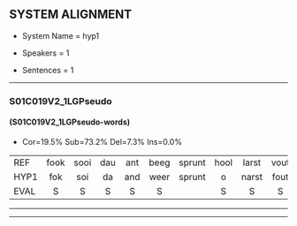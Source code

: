 
## SYSTEM ALIGNMENT

- System Name = hyp1

- Speakers = 1

- Sentences = 1

---

### S01C019V2_1LGPseudo

#### (S01C019V2_1LGPseudo-words)

- Cor=19.5%	Sub=73.2%	Del=7.3%	Ins=0.0%

|  |  |  |  |  |  |  |  |  |  |  |  |  |  |  |  |  |  |  |  |  |  |  |  |  |  |  |  |  |  |  |  |  |  |  |  |  |  |  |  |  |  |
|:--- |:---:|:---:|:---:|:---:|:---:|:---:|:---:|:---:|:---:|:---:|:---:|:---:|:---:|:---:|:---:|:---:|:---:|:---:|:---:|:---:|:---:|:---:|:---:|:---:|:---:|:---:|:---:|:---:|:---:|:---:|:---:|:---:|:---:|:---:|:---:|:---:|:---:|:---:|:---:|:---:|:---:|
| REF | fook | sooi | dau | ant | beeg | sprunt | hool | larst | vout | zwoei | fam | rachts | vaap | sprieuw | keng | swoers | doer | plirt | * | jien | blard | guul | hoekt | neeuw | noork | vid | zans | leum | haans | spaai | sjalt | heik | sank | roen | frijk | eem | schard | grek | dron | snaaf | stuid |
| HYP1 | fok | soi | da | and | weer | sprunt | o | narst | fout | zwoe | van | racht | vaap | spril | keng |  |  | swou | dou | gleerd | benard | guel | hoekt | neew | noord | vit | sand | m | haans | spai | glalt | heik | sank | hoen | freik | één | schaart | grek |  | droom | ssnafstuit |
| EVAL | S | S | S | S | S |  | S | S | S | S | S | S |  | S |  | D | D | S | S | S | S | S |  | S | S | S | S | S |  | S | S |  |  | S | S | S | S |  | D | S | S |
---

---
